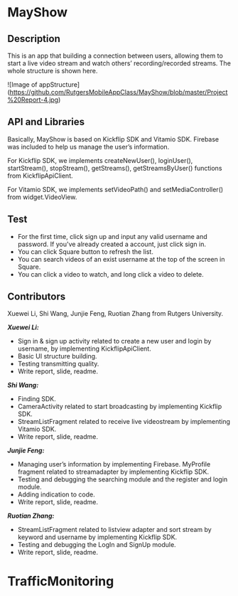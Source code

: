 # MayShow
## Description
This is an app that building a connection between users, allowing them to start a live video stream and watch others’ recording/recorded streams. The whole structure is shown here.

![Image of appStructure]
(https://github.com/RutgersMobileAppClass/MayShow/blob/master/Project%20Report-4.jpg)

## API and Libraries
Basically, MayShow is based on Kickflip SDK and Vitamio SDK. Firebase was included to help us manage the user’s information.

For Kickflip SDK, we implements createNewUser(), loginUser(), startStream(), stopStream(), getStreams(), getStreamsByUser() functions from KickflipApiClient.

For Vitamio SDK, we implements setVideoPath() and setMediaController() from widget.VideoView.

## Test
  * For the first time, click sign up and input any valid username and password. If you've already created a account, just click sign in.
  * You can click Square button to refresh the list.
  * You can search videos of an exist username at the top of the screen in Square.
  * You can click a video to watch, and long click a video to delete.

## Contributors
Xuewei Li, Shi Wang, Junjie Feng, Ruotian Zhang from Rutgers University.

_**Xuewei Li:**_ 
  * Sign in & sign up activity related to create a new user and login by username, by implementing KickflipApiClient. 
  * Basic UI structure building.
  * Testing transmitting quality.
  * Write report, slide, readme.

_**Shi Wang:**_
  * Finding SDK.
  * CameraActivity related to start broadcasting by implementing Kickflip SDK.
  * StreamListFragment related to receive live videostream by implementing Vitamio SDK.
  * Write report, slide, readme.

_**Junjie Feng:**_
  * Managing user’s information by implementing Firebase. MyProfile fragment related to streamadapter by implementing Kickflip SDK. 
  * Testing and debugging the searching module and the register and login module.
  * Adding indication to code.
  * Write report, slide, readme.

_**Ruotian Zhang:**_
  * StreamListFragment related to listview adapter and sort stream by keyword and username by implementing Kickflip SDK.
  * Testing and debugging the LogIn and SignUp module. 
  * Write report, slide, readme.


# TrafficMonitoring
